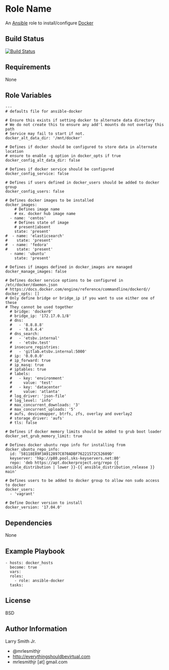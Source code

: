 Role Name
=========

An [Ansible] role to install/configure [Docker]

Build Status
------------

[![Build Status](https://travis-ci.org/mrlesmithjr/ansible-docker.svg?branch=master)](https://travis-ci.org/mrlesmithjr/ansible-docker)

Requirements
------------

None

Role Variables
--------------

```
---
# defaults file for ansible-docker

# Ensure this exists if setting docker to alternate data directory
# We do not create this to ensure any add'l mounts do not overlay this path
# Service may fail to start if not.
docker_alt_data_dir: '/mnt/docker'

# Defines if docker should be configured to store data in alternate location
# ensure to enable -g option in docker_opts if true
docker_config_alt_data_dir: false

# Defines if docker service should be configured
docker_config_service: false

# Defines if users defined in docker_users should be added to docker group
docker_config_users: false

# Defines docker images to be installed
docker_images:
    # Defines image name
    # ex. docker hub image name
  - name: 'centos'
    # Defines state of image
    # present|absent
    state: 'present'
#  - name: 'elasticsearch'
#    state: 'present'
#  - name: 'fedora'
#    state: 'present'
  - name: 'ubuntu'
    state: 'present'

# Defines if images defined in docker_images are managed
docker_manage_images: false

# Defines docker service options to be configured in /etc/docker/daemon.json
# https://docs.docker.com/engine/reference/commandline/dockerd//
docker_opts: []
# Only define bridge or bridge_ip if you want to use either one of these
# They cannot be used together
  # bridge: 'docker0'
  # bridge_ip: '172.17.0.1/8'
  # dns:
  #   - '8.8.8.8'
  #   - '8.8.4.4'
  # dns_search:
  #   - 'etsbv.internal'
  #   - 'etsbv.test'
  # insecure_registries:
  #   - 'gitlab.etsbv.internal:5000'
  # ip: '0.0.0.0'
  # ip_forward: true
  # ip_masq: true
  # iptables: true
  # labels:
  #   - key: 'environment'
  #     value: 'test'
  #   - key: 'datacenter'
  #     value: 'atlanta'
  # log_driver: 'json-file'
  # log_level: 'info'
  # max_concurrent_downloads: '3'
  # max_concurrent_uploads: '5'
  # aufs, devicemapper, btrfs, zfs, overlay and overlay2
  # storage_driver: 'aufs'
  # tls: false

# Defines if docker memory limits should be added to grub boot loader
docker_set_grub_memory_limit: true

# Defines docker ubuntu repo info for installing from
docker_ubuntu_repo_info:
  id: '58118E89F3A912897C070ADBF76221572C52609D'
  keyserver: 'hkp://p80.pool.sks-keyservers.net:80'
  repo: 'deb https://apt.dockerproject.org/repo {{ ansible_distribution | lower }}-{{ ansible_distribution_release }} main'

# Defines users to be added to docker group to allow non sudo access to docker
docker_users:
  - 'vagrant'

# Define Docker version to install
docker_version: '17.04.0'
```

Dependencies
------------

None

Example Playbook
----------------

```
- hosts: docker_hosts
  become: true
  vars:
  roles:
    - role: ansible-docker
  tasks:
```

License
-------

BSD

Author Information
------------------

Larry Smith Jr.
- @mrlesmithjr
- http://everythingshouldbevirtual.com
- mrlesmithjr [at] gmail.com

[Ansible]: <https://www.ansible.com>
[Docker]: <https://www.docker.com>
